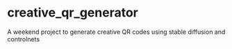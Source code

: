 # creative_qr_generator
A weekend project to generate creative QR codes using stable diffusion and controlnets
